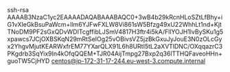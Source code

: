 

ssh-rsa AAAAB3NzaC1yc2EAAAADAQABAAABAQC0+3wB4b29kRcnHLoSZtLfBhy+iG1vXleGkBsuPaWcm+llm6YJFwFXLW8Vi861sW5Bfzg49xU22WhhLt1nd+KjtTNoDM9PF2sGxQDvWDITcgffibLJSmV4817H3ftr4i5kA/FllYOJH1lvBySKu1g5xpawcs7JCjOXBSKqN29mRtSeIOg25vOBivsVZ5jzBkGxuJyJouE3N0zOLcGyx2YhgvMjutKEARWxfrEM77YXarQLX91L6h8URtI5tL2aXVTlDNC/OXqqazrC3PKgdrb3SqYix9In4kOfqQQEM+TJR04AijTmpg27Bxp2q36lTTHQFaveoHHn+guoTW5CjHYD centos@ip-172-31-17-244.eu-west-3.compute.internal